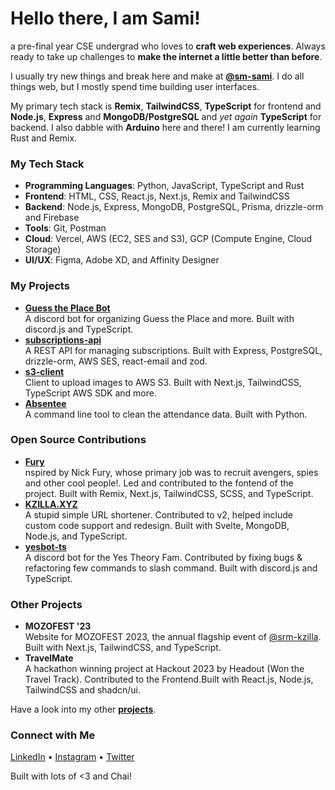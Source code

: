 # Hello there, I am Sami!
a pre-final year CSE undergrad who loves to **craft web experiences**. Always ready to take up challenges to **make the internet a little better than before**.

I usually try new things and break here and make at [**@sm-sami**](https://github.com/sm-sami). I do all things web, but I mostly spend time building user interfaces.

My primary tech stack is **Remix**, **TailwindCSS**, **TypeScript** for frontend and **Node.js**, **Express** and **MongoDB/PostgreSQL** and *yet again* **TypeScript** for backend. I also dabble with **Arduino** here and there! I am currently learning Rust and Remix.

### My Tech Stack
- **Programming Languages**: Python, JavaScript, TypeScript and Rust
- **Frontend**: HTML, CSS, React.js, Next.js, Remix and TailwindCSS
- **Backend**: Node.js, Express, MongoDB, PostgreSQL, Prisma, drizzle-orm and Firebase
- **Tools**: Git, Postman 
- **Cloud**: Vercel, AWS (EC2, SES and S3), GCP (Compute Engine, Cloud Storage)
- **UI/UX**: Figma, Adobe XD, and Affinity Designer

### My Projects
- [**Guess the Place Bot**](https://github.com/sm-sami/mlu-bot) <br /> A discord bot for organizing Guess the Place and more. Built with discord.js and TypeScript.
- [**subscriptions-api**](https://github.com/sm-sami/subscriptions-api) <br /> A REST API for managing subscriptions. Built with Express, PostgreSQL, drizzle-orm, AWS SES, react-email and zod.
- [**s3-client**](https://github.com/sm-sami/s3-client) <br /> Client to upload images to AWS S3. Built with Next.js, TailwindCSS, TypeScript AWS SDK and more.
- [**Absentee**](https://github.com/sm-sami/Absentee) <br /> A command line tool to clean the attendance data. Built with Python.

### Open Source Contributions
- [**Fury**](https://github.com/srm-kzilla/fury) <br /> nspired by Nick Fury, whose primary job was to recruit avengers, spies and other cool people!. Led and contributed to the fontend of the project. Built with Remix, Next.js, TailwindCSS, SCSS, and TypeScript.
- [**KZILLA.XYZ**](https://github.com/srm-kzilla/kzilla.xyz) <br /> A stupid simple URL shortener. Contributed to v2, helped include custom code support and redesign. Built with Svelte, MongoDB, Node.js, and TypeScript.
- [**yesbot-ts**](https://github.com/Yes-Theory-Fam/yesbot-ts) <br /> A discord bot for the Yes Theory Fam. Contributed by fixing bugs & refactoring few commands to slash command. Built with discord.js and TypeScript.

### Other Projects
- **MOZOFEST '23** <br /> Website for MOZOFEST 2023, the annual flagship event of [@srm-kzilla](https://github.com/srm-kzilla). Built with Next.js, TailwindCSS, and TypeScript.
- **TravelMate** <br /> A hackathon winning project at Hackout 2023 by Headout (Won the Travel Track). Contributed to the Frontend.Built with React.js, Node.js, TailwindCSS and shadcn/ui.

Have a look into my other [**projects**](https://mhmdsami.xyz/projects).

### Connect with Me
[LinkedIn](https://www.linkedin.com/in/sm-sami/) • [Instagram](https://www.instagram.com/sm_sami.ts/) • [Twitter](https://twitter.com/siamasdev)

Built with lots of <3 and Chai!